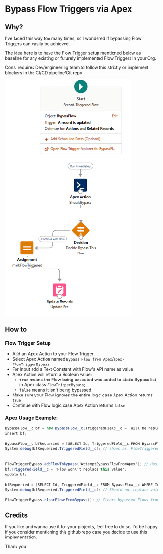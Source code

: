 
# Bypass Flow Triggers via Apex
## Why?
I've faced this way too many times, so I wondered if bypassing Flow Triggers can easily be achieved.

The idea here is to have the Flow Trigger setup mentioned below as baseline for any existing or futurely implemented Flow Triggers in your Org. 

Cons: requires Dev/engineering team to follow this strictly or implement blockers in the CI/CD pipeline/Git repo

![Flow Trigger Example](./flow-example.png "Flow Trigger Example")

## How to
### Flow Trigger Setup
* Add an Apex Action to your Flow Trigger
* Select Apex Action named `Bypass Flow from Apex`/`apex-FlowTriggerBypass`
* For input add a Text Constant with Flow's API name as value
* Apex Action will return a Boolean value: 
    * `true` means the Flow being executed was added to static Bypass list in Apex class `FlowTriggerBypass`; 
    * `false` means it isn't being bypassed.
* Make sure your Flow ignores the entire logic case Apex Action returns `true`
* Continue with Flow logic case Apex Action returns `false`

### Apex Usage Example:
```csharp
BypassFlow__c bf = new BypassFlow__c(TriggeredField__c = 'Will be replaced');
insert bf;

BypassFlow__c bfRequeried = [SELECT Id, TriggeredField__c FROM BypassFlow__c WHERE Id = :bf.Id];
System.debug(bfRequeried.TriggeredField__c); // shows as 'FlowTriggered', which comes from Flow Trigger


FlowTriggerBypass.addFlowToBypass('AttemptBypassFlowFromApex'); // Has to match whatever Flow sends to shouldBypass() method in FlowTriggerBypass class
bf.TriggeredField__c = 'Flow won\'t replace this value';
update bf;

bfRequeried = [SELECT Id, TriggeredField__c FROM BypassFlow__c WHERE Id = :bf.Id];
System.debug(bfRequeried.TriggeredField__c); // Should not replace value with 'FlowTriggered'

FlowTriggerBypass.clearFlowsFromBypass(); // Clears bypassed Flows from transaction
```

## Credits
If you like and wanna use it for your projects, feel free to do so. I'd be happy if you consider mentioning this github repo case you decide to use this implementation.

Thank you